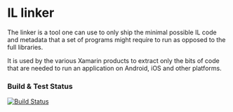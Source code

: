# IL linker

The linker is a tool one can use to only ship the minimal possible IL code and metadata that a set of 
programs might require to run as opposed to the full libraries.

It is used by the various Xamarin products to extract only the bits of code that are needed to run
an application on Android, iOS and other platforms.

### Build & Test Status

[![Build Status](https://jenkins.mono-project.com/buildStatus/icon?job=test-linker-mainline)](https://jenkins.mono-project.com/job/test-linker-mainline/)
